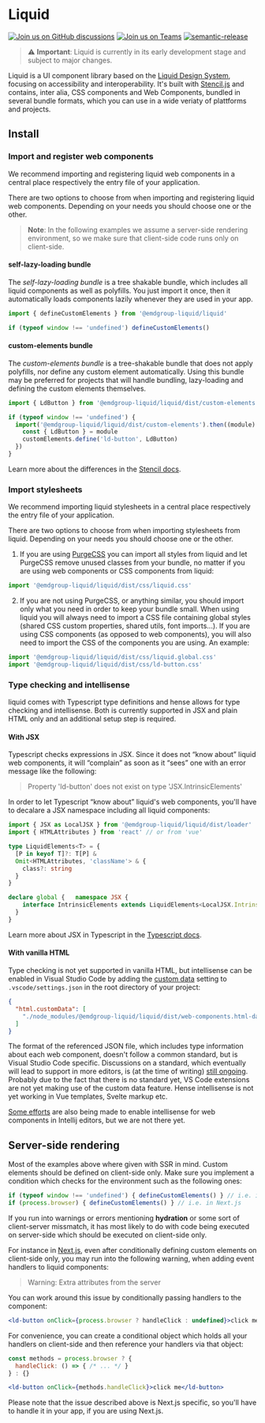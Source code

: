 # Liquid

[![Join us on GitHub discussions](https://img.shields.io/badge/Join%20us-on%20GitHub%20discussions-blue?style=flat&color=0F69AF)](https://github.com/emdgroup-liquid/liquid/discussions)
[![Join us on Teams](https://img.shields.io/badge/Join%20us-on%20Teams-blue?style=flat&color=503291)](https://teams.microsoft.com/l/channel/19%3ab5381a933c6c413ea0ae41c3b424acd8%40thread.skype/Liquid%2520Design%2520System?groupId=babb6c18-c13f-43ef-baf2-ce1617f228cd&tenantId=db76fb59-a377-4120-bc54-59dead7d39c9)
[![semantic-release](https://img.shields.io/badge/%20%20%F0%9F%93%A6%F0%9F%9A%80-semantic--release-e10079.svg?style=flat&color=B93679)](https://github.com/semantic-release/semantic-release)

> ⚠️  **Important**: Liquid is currently in its early development stage and subject to major changes.

Liquid is a UI component library based on the [Liquid Design System](https://lds.merck.design/), focusing on accessibility and interoperability. It's built with [Stencil.js](https://stenciljs.com) and contains, inter alia, CSS components and Web Components, bundled in several bundle formats, which you can use in a wide veriaty of plattforms and projects.

## Install

### Import and register web components

We recommend importing and registering liquid web components in a central place respectively the entry file of your application.

There are two options to choose from when importing and registering liquid web components. Depending on your needs you should choose one or the other.

> **Note**: In the following examples we assume a server-side rendering environment, so we make sure that client-side code runs only on client-side. 
#### self-lazy-loading bundle

The _self-lazy-loading bundle_ is a tree shakable bundle, which includes all liquid components as well as polyfills. You just import it once, then it automatically loads components lazily whenever they are used in your app.

```js
import { defineCustomElements } from '@emdgroup-liquid/liquid'

if (typeof window !== 'undefined') defineCustomElements()
```

#### custom-elements bundle

The _custom-elements bundle_ is a tree-shakable bundle that does not apply polyfills, nor define any custom element automatically. Using this bundle may be preferred for projects that will handle bundling, lazy-loading and defining the custom elements themselves.

```js
import { LdButton } from '@emdgroup-liquid/liquid/dist/custom-elements'

if (typeof window !== 'undefined') {
  import('@emdgroup-liquid/liquid/dist/custom-elements').then((module) => {
    const { LdButton } = module
    customElements.define('ld-button', LdButton)
  })
}
```

Learn more about the differences in the [Stencil docs](https://stenciljs.com/docs/distribution#how-is-this-different-than-dist-custom-elements-bundle-output-target).

### Import stylesheets

We recommend importing liquid stylesheets in a central place respectively the entry file of your application.

There are two options to choose from when importing stylesheets from liquid. Depending on your needs you should choose one or the other.

1. If you are using [PurgeCSS](https://purgecss.com/) you can import all styles from liquid and let PurgeCSS remove unused classes from your bundle, no matter if you are using web components or CSS components from liquid:

```js
import '@emdgroup-liquid/liquid/dist/css/liquid.css'
```

2. If you are not using PurgeCSS, or anything similar, you should import only what you need in order to keep your bundle small. 
When using liquid you will always need to import a CSS file containing global styles (shared CSS custom properties, shared utils, font imports...). If you are using CSS components (as opposed to web components), you will also need to import the CSS of the components you are using. An example:

```js
import '@emdgroup-liquid/liquid/dist/css/liquid.global.css'
import '@emdgroup-liquid/liquid/dist/css/ld-button.css'
```

### Type checking and intellisense

liquid comes with Typescript type definitions and hense allows for type checking and intellisense. Both is currently supported in JSX and plain HTML only and an additional setup step is required.

#### With JSX

Typescript checks expressions in JSX. Since it does not “know about” liquid web components, it will “complain” as soon as it “sees” one with an error message like the following:

> Property 'ld-button' does not exist on type 'JSX.IntrinsicElements'

In order to let Typescript “know about” liquid's web components, you'll have to decalare a JSX namespace including all liquid components:

```ts
import { JSX as LocalJSX } from '@emdgroup-liquid/liquid/dist/loader'
import { HTMLAttributes } from 'react' // or from 'vue'

type LiquidElements<T> = {
  [P in keyof T]?: T[P] &
  Omit<HTMLAttributes, 'className'> & {
    class?: string
  }
}

declare global {   namespace JSX {
    interface IntrinsicElements extends LiquidElements<LocalJSX.IntrinsicElements> {}
  }
}
```

Learn more about JSX in Typescript in the [Typescript docs](https://www.typescriptlang.org/docs/handbook/jsx.html#type-checking).

#### With vanilla HTML

Type checking is not yet supported in vanilla HTML, but intellisense can be enabled in Visual Studio Code by adding the [custom data](https://code.visualstudio.com/api/extension-guides/custom-data-extension) setting to `.vscode/settings.json` in the root directory of your project:

```json
{
  "html.customData": [
    "./node_modules/@emdgroup-liquid/liquid/dist/web-components.html-data.json"
  ]
}
```

The format of the referenced JSON file, which includes type information about each web component, doesn't follow a common standard, but is Visual Studio Code specific. Discussions on a standard, which eventually will lead to support in more editors, is (at the time of writing) [still ongoing](https://github.com/WICG/webcomponents/issues/776). Probably due to the fact that there is no standard yet, VS Code extensions are not yet making use of the custom data feature. Hense intellisense is not yet working in Vue templates, Svelte markup etc.

[Some efforts](https://youtrack.jetbrains.com/issue/WEB-39620) are also being made to enable intellisense for web components in Intellij editors, but we are not there yet.

## Server-side rendering

Most of the examples above where given with SSR in mind. Custom elements should be defined on client-side only. Make sure you implement a condition which checks for the environment such as the following ones:

```js
if (typeof window !== 'undefined') { defineCustomElements() } // i.e. in Gatsby or
if (process.browser) { defineCustomElements() } // i.e. in Next.js
```

If you run into warnings or errors mentioning **hydration** or some sort of client-server missmatch, it has most likely to do with code being executed on server-side which should be executed on client-side only.

For instance in [Next.js](https://nextjs.org/), even after conditionally defining custom elements on client-side only, you may run into the following warning, when adding event handlers to liquid components:

> Warning: Extra attributes from the server

You can work around this issue by conditionally passing handlers to the component: 
```jsx
<ld-button onClick={process.browser ? handleClick : undefined}>click me</ld-button>
```

For convenience, you can create a conditional object which holds all your handlers on client-side and then reference your handlers via that object:

```js
const methods = process.browser ? {
  handleClick: () => { /* ... */ }
} : {}
```

```jsx
<ld-button onClick={methods.handleClick}>click me</ld-button>
```

Please note that the issue described above is Next.js specific, so you'll have to handle it in your app, if you are using Next.js.